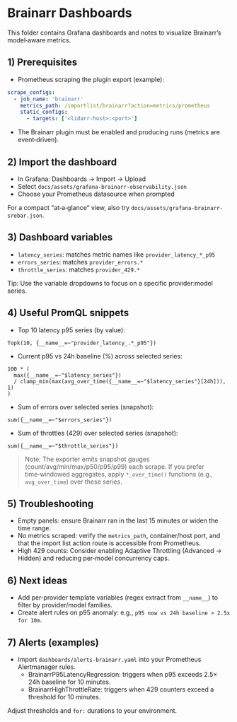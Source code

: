 # Brainarr Dashboards

This folder contains Grafana dashboards and notes to visualize Brainarr’s model‑aware metrics.

## 1) Prerequisites

- Prometheus scraping the plugin export (example):

```yaml
scrape_configs:
  - job_name: 'brainarr'
    metrics_path: /importlist/brainarr?action=metrics/prometheus
    static_configs:
      - targets: ['<lidarr-host>:<port>']
```

- The Brainarr plugin must be enabled and producing runs (metrics are event‑driven).

## 2) Import the dashboard

- In Grafana: Dashboards → Import → Upload
- Select `docs/assets/grafana-brainarr-observability.json`
- Choose your Prometheus datasource when prompted

For a compact “at‑a‑glance” view, also try `docs/assets/grafana-brainarr-srebar.json`.

## 3) Dashboard variables

- `latency_series`: matches metric names like `provider_latency_*_p95`
- `errors_series`: matches `provider_errors.*`
- `throttle_series`: matches `provider_429.*`

Tip: Use the variable dropdowns to focus on a specific provider:model series.

## 4) Useful PromQL snippets

- Top 10 latency p95 series (by value):

```promql
Topk(10, {__name__=~"provider_latency_.*_p95"})
```

- Current p95 vs 24h baseline (%) across selected series:

```promql
100 * (
  max({__name__=~"$latency_series"})
  / clamp_min(max(avg_over_time({__name__=~"$latency_series"}[24h])), 1)
)
```

- Sum of errors over selected series (snapshot):

```promql
sum({__name__=~"$errors_series"})
```

- Sum of throttles (429) over selected series (snapshot):

```promql
sum({__name__=~"$throttle_series"})
```

> Note: The exporter emits snapshot gauges (count/avg/min/max/p50/p95/p99) each scrape. If you prefer time‑windowed aggregates, apply `*_over_time()` functions (e.g., `avg_over_time`) over these series.

## 5) Troubleshooting

- Empty panels: ensure Brainarr ran in the last 15 minutes or widen the time range.
- No metrics scraped: verify the `metrics_path`, container/host port, and that the import list action route is accessible from Prometheus.
- High 429 counts: Consider enabling Adaptive Throttling (Advanced → Hidden) and reducing per‑model concurrency caps.

## 6) Next ideas

- Add per‑provider template variables (regex extract from `__name__`) to filter by provider/model families.
- Create alert rules on p95 anomaly: e.g., `p95 now vs 24h baseline > 2.5x for 10m`.

## 7) Alerts (examples)

- Import `dashboards/alerts-brainarr.yaml` into your Prometheus Alertmanager rules.
  - BrainarrP95LatencyRegression: triggers when p95 exceeds 2.5× 24h baseline for 10 minutes.
  - BrainarrHighThrottleRate: triggers when 429 counters exceed a threshold for 10 minutes.

Adjust thresholds and `for:` durations to your environment.
